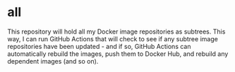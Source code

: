 # all

This repository will hold all my Docker image repositories as subtrees. This way, I can run GitHub Actions that will check to see if any subtree image repositories have been updated - and if so, GitHub Actions can automatically rebuild the images, push them to Docker Hub, and rebuild any dependent images (and so on).
